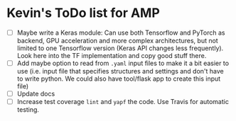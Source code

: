 # Kevin's ToDo list for AMP

*[ ] Maybe write a Keras module: Can use both Tensorflow and PyTorch as backend, GPU acceleration and
 more complex architectures, but not limited to one Tensorflow version (Keras API changes less frequently). 
 Look here into the TF implementation and copy good stuff there. 
*[ ] Add maybe option to read from `.yaml` input files to make it a bit easier to use (i.e. input file that specifies
structures and settings and don't have to write python. We could also have tool/flask app to create this input file)
*[ ] Update docs
*[ ] Increase test coverage `lint` and `yapf` the code. Use Travis for automatic testing. 
